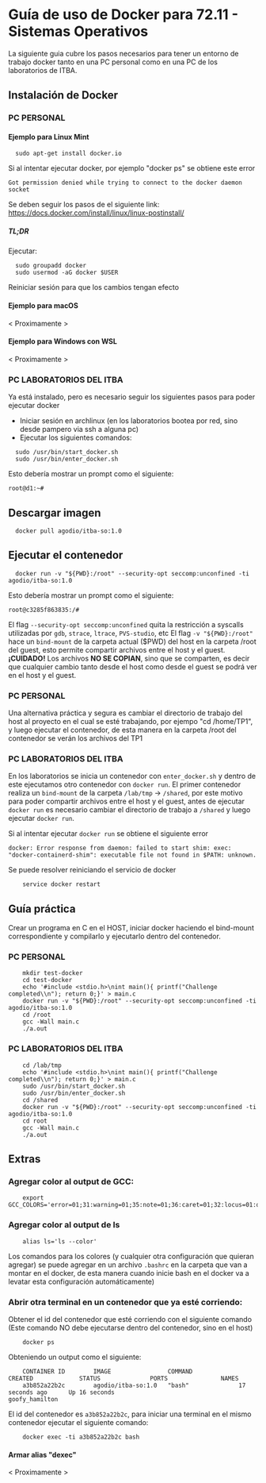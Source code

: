 # Guía de uso de Docker para 72.11 - Sistemas Operativos

La siguiente guia cubre los pasos necesarios para tener un entorno de trabajo docker tanto en una PC personal como en una PC de los laboratorios de ITBA.

## Instalación de Docker
### PC PERSONAL
#### Ejemplo para Linux Mint
```
  sudo apt-get install docker.io
```
Si al intentar ejecutar docker, por ejemplo "docker ps" se obtiene este error

```
Got permission denied while trying to connect to the docker daemon socket
```
Se deben seguir los pasos de el siguiente link: https://docs.docker.com/install/linux/linux-postinstall/
##### TL;DR
Ejecutar:
```
  sudo groupadd docker
  sudo usermod -aG docker $USER
```
Reiniciar sesión para que los cambios tengan efecto

#### Ejemplo para macOS
< Proximamente >

#### Ejemplo para Windows con WSL
< Proximamente >


### PC LABORATORIOS DEL ITBA
Ya está instalado, pero es necesario seguir los siguientes pasos para poder ejecutar docker
* Iniciar sesión en archlinux (en los laboratorios bootea por red, sino desde pampero via ssh a alguna pc)
* Ejecutar los siguientes comandos:
```
  sudo /usr/bin/start_docker.sh
  sudo /usr/bin/enter_docker.sh
```
Esto debería mostrar un prompt como el siguiente:
```
root@d1:~#
```

## Descargar imagen

```
  docker pull agodio/itba-so:1.0
```

## Ejecutar el contenedor

```
  docker run -v "${PWD}:/root" --security-opt seccomp:unconfined -ti agodio/itba-so:1.0 
```
Esto debería mostrar un prompt como el siguiente:
```
root@c3285f863835:/#
```
El flag `--security-opt seccomp:unconfined` quita la restricción a syscalls utilizadas por `gdb`, `strace`, `ltrace`, `PVS-studio`, etc
El flag `-v "${PWD}:/root"` hace un `bind-mount` de la carpeta actual ($PWD) del host en la carpeta /root del guest, esto permite compartir archivos entre el host y el guest.
**¡CUIDADO!** Los archivos **NO SE COPIAN**, sino que se comparten, es decir que cualquier cambio tanto desde el host como desde el guest se podrá ver en el host y el guest.

### PC PERSONAL

Una alternativa práctica y segura es cambiar el directorio de trabajo del host al proyecto en el cual se esté trabajando, por ejempo "cd /home/TP1", y luego ejecutar el contenedor, de esta manera en la carpeta /root del contenedor se verán los archivos del TP1

### PC LABORATORIOS DEL ITBA

En los laboratorios se inicia un contenedor con `enter_docker.sh` y dentro de este ejecutamos otro contenedor con `docker run`.
El primer contenedor realiza un `bind-mount` de la carpeta `/lab/tmp` -> `/shared`, por este motivo para poder compartir archivos entre el host y el guest, antes de ejecutar `docker run` es necesario cambiar el directorio de trabajo a `/shared` y luego ejecutar `docker run`.

Si al intentar ejecutar `docker run` se obtiene el siguiente error
```
docker: Error response from daemon: failed to start shim: exec: "docker-containerd-shim": executable file not found in $PATH: unknown.
```
Se puede resolver reiniciando el servicio de docker
```
    service docker restart
```

## Guía práctica
Crear un programa en C en el HOST, iniciar docker haciendo el bind-mount correspondiente y compilarlo y ejecutarlo dentro del contenedor.

### PC PERSONAL
```
    mkdir test-docker
    cd test-docker
    echo '#include <stdio.h>\nint main(){ printf("Challenge completed\\n"); return 0;}' > main.c
    docker run -v "${PWD}:/root" --security-opt seccomp:unconfined -ti agodio/itba-so:1.0
    cd /root
    gcc -Wall main.c
    ./a.out
```
### PC LABORATORIOS DEL ITBA

```
    cd /lab/tmp
    echo '#include <stdio.h>\nint main(){ printf("Challenge completed\\n"); return 0;}' > main.c
    sudo /usr/bin/start_docker.sh
    sudo /usr/bin/enter_docker.sh
    cd /shared
    docker run -v "${PWD}:/root" --security-opt seccomp:unconfined -ti agodio/itba-so:1.0
    cd root
    gcc -Wall main.c
    ./a.out
```

## Extras

### Agregar color al output de GCC:
```
    export GCC_COLORS='error=01;31:warning=01;35:note=01;36:caret=01;32:locus=01:quote=01'
```
### Agregar color al output de ls
```
    alias ls='ls --color'
```
Los comandos para los colores (y cualquier otra configuración que quieran agregar) se puede agregar en un archivo `.bashrc` en la carpeta que van a montar en el docker, de esta manera cuando inicie bash en el docker va a levatar esta configuración automáticamente)

### Abrir otra terminal en un contenedor que ya esté corriendo:
Obtener el id del contenedor que esté corriendo con el siguiente comando (Este comando NO debe ejecutarse dentro del contenedor, sino en el host)
```
    docker ps
```
Obteniendo un output como el siguiente:
```
    CONTAINER ID        IMAGE                COMMAND             CREATED             STATUS              PORTS               NAMES
    a3b852a22b2c        agodio/itba-so:1.0   "bash"              17 seconds ago      Up 16 seconds                           goofy_hamilton
```
El id del contenedor es `a3b852a22b2c`, para iniciar una terminal en el mismo contenedor ejecutar el siguiente comando:
```
    docker exec -ti a3b852a22b2c bash
```
#### Armar alias "dexec"
< Proximamente >
